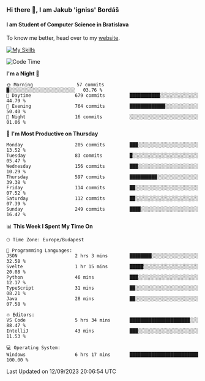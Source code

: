 ### Hi there 👋, I am Jakub 'igniss' Bordáš

#### I am Student of Computer Science in Bratislava
To know me better, head over to my [website](https://bordas.sk).

[![My Skills](https://skillicons.dev/icons?i=js,html,css,figma,svelte,java,kotlin,python,postgresql,typescript,nest,nodejs)](https://bordas.sk)


<!--START_SECTION:waka-->
![Code Time](http://img.shields.io/badge/Code%20Time-1%2C205%20hrs%2031%20mins-blue)

**I'm a Night 🦉** 

```text
🌞 Morning                57 commits          █░░░░░░░░░░░░░░░░░░░░░░░░   03.76 % 
🌆 Daytime                679 commits         ███████████░░░░░░░░░░░░░░   44.79 % 
🌃 Evening                764 commits         █████████████░░░░░░░░░░░░   50.40 % 
🌙 Night                  16 commits          ░░░░░░░░░░░░░░░░░░░░░░░░░   01.06 % 
```
📅 **I'm Most Productive on Thursday** 

```text
Monday                   205 commits         ███░░░░░░░░░░░░░░░░░░░░░░   13.52 % 
Tuesday                  83 commits          █░░░░░░░░░░░░░░░░░░░░░░░░   05.47 % 
Wednesday                156 commits         ███░░░░░░░░░░░░░░░░░░░░░░   10.29 % 
Thursday                 597 commits         ██████████░░░░░░░░░░░░░░░   39.38 % 
Friday                   114 commits         ██░░░░░░░░░░░░░░░░░░░░░░░   07.52 % 
Saturday                 112 commits         ██░░░░░░░░░░░░░░░░░░░░░░░   07.39 % 
Sunday                   249 commits         ████░░░░░░░░░░░░░░░░░░░░░   16.42 % 
```


📊 **This Week I Spent My Time On** 

```text
🕑︎ Time Zone: Europe/Budapest

💬 Programming Languages: 
JSON                     2 hrs 3 mins        ████████░░░░░░░░░░░░░░░░░   32.58 % 
Svelte                   1 hr 15 mins        █████░░░░░░░░░░░░░░░░░░░░   20.08 % 
Python                   46 mins             ███░░░░░░░░░░░░░░░░░░░░░░   12.17 % 
TypeScript               31 mins             ██░░░░░░░░░░░░░░░░░░░░░░░   08.21 % 
Java                     28 mins             ██░░░░░░░░░░░░░░░░░░░░░░░   07.58 % 

🔥 Editors: 
VS Code                  5 hrs 34 mins       ██████████████████████░░░   88.47 % 
IntelliJ                 43 mins             ███░░░░░░░░░░░░░░░░░░░░░░   11.53 % 

💻 Operating System: 
Windows                  6 hrs 17 mins       █████████████████████████   100.00 % 
```


 Last Updated on 12/09/2023 20:06:54 UTC
<!--END_SECTION:waka-->
